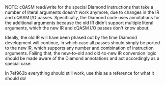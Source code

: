 NOTE: cQASM read/write for the special Diamond instructions that take a number
of literal arguments doesn't work anymore, due to changes in the IR and cQASM
I/O passes. Specifically, the Diamond code uses annotations for the additional
arguments because the old IR didn't support multiple literal arguments, which
the new IR and cQASM I/O passes don't know about.

Ideally, the old IR will have been phased out by the time Diamond development
will continue, in which case all passes should simply be ported to the new IR,
which supports any number and combination of instruction arguments. Failing
that, the new-to-old and old-to-new IR conversion logic should be made aware
of the Diamond annotations and act accordingly as a special case.

In 7ef963b everything should still work, use this as a reference for what it
should do!
